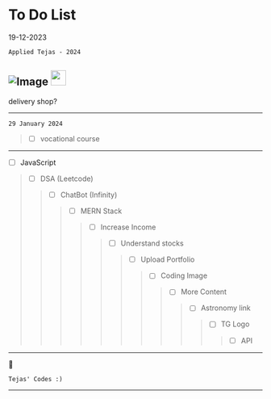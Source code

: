 # To Do List

19-12-2023
```
Applied Tejas - 2024
```

![Image](https://static.wikia.nocookie.net/nitrome/images/b/b3/Space-hopper_idle.gif/revision/latest/thumbnail/width/160/height/160?cb=20181016181826])
<img src="https://media4.giphy.com/media/v1.Y2lkPTc5MGI3NjExdGRydnRlYWI1NmxjbnhwN2plMWk3bGlhc3I0aGFsYnVha3dxY2JzbSZlcD12MV9pbnRlcm5hbF9naWZfYnlfaWQmY3Q9cw/PAt1B2nLoWyv5BHlOu/giphy.gif" width=30px>
---
delivery shop?

---

```
29 January 2024
```

>- [ ] vocational course
---

- [ ] JavaScript
>- [ ] DSA (Leetcode)
>>- [ ] ChatBot (Infinity)
>>>- [ ] MERN Stack
>>>>- [ ]  Increase Income
>>>>>- [ ] Understand stocks
>>>>>>- [ ] Upload Portfolio
>>>>>>>- [ ] Coding Image
>>>>>>>>- [ ] More Content
>>>>>>>>>- [ ] Astronomy link
>>>>>>>>>>- [ ] TG Logo
>>>>>>>>>>>- [ ] API

---


:rocket:

    Tejas' Codes :)

---

